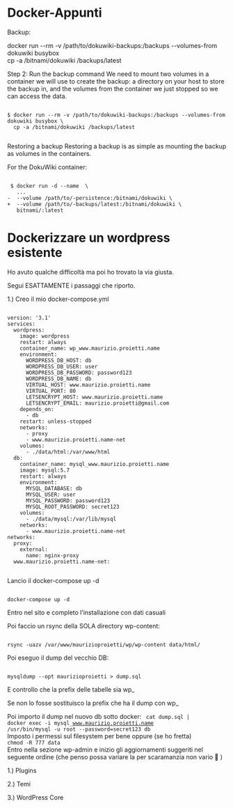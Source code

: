 # Docker-Appunti

Backup:

  docker run --rm -v /path/to/dokuwiki-backups:/backups --volumes-from dokuwiki busybox \
    cp -a /bitnami/dokuwiki /backups/latest


Step 2: Run the backup command
We need to mount two volumes in a container we will use to create the backup: a directory on your host to store the backup in, and the volumes from the container we just stopped so we can access the data.

<code>
$ docker run --rm -v /path/to/dokuwiki-backups:/backups --volumes-from dokuwiki busybox \
  cp -a /bitnami/dokuwiki /backups/latest

</code>

Restoring a backup
Restoring a backup is as simple as mounting the backup as volumes in the containers.

For the DokuWiki container:

<code>
 $ docker run -d --name  \
   ...
-  --volume /path/to/-persistence:/bitnami/dokuwiki \
+  --volume /path/to/-backups/latest:/bitnami/dokuwiki \
   bitnami/:latest
</code>




# Dockerizzare un wordpress esistente

Ho avuto qualche difficoltà ma poi ho trovato la via giusta.

Segui ESATTAMENTE i passaggi che riporto.

1.) Creo il mio docker-compose.yml

<code>
version: '3.1'
services:
  wordpress:
    image: wordpress
    restart: always
    container_name: wp_www.maurizio.proietti.name
    environment:
      WORDPRESS_DB_HOST: db
      WORDPRESS_DB_USER: user
      WORDPRESS_DB_PASSWORD: password123
      WORDPRESS_DB_NAME: db
      VIRTUAL_HOST: www.maurizio.proietti.name
      VIRTUAL_PORT: 80
      LETSENCRYPT_HOST: www.maurizio.proietti.name
      LETSENCRYPT_EMAIL: maurizio.proietti@gmail.com
    depends_on:
      - db
    restart: unless-stopped
    networks:
      - proxy
      - www.maurizio.proietti.name-net
    volumes:
      - ./data/html:/var/www/html
  db:
    container_name: mysql_www.maurizio.proietti.name
    image: mysql:5.7
    restart: always
    environment:
      MYSQL_DATABASE: db
      MYSQL_USER: user
      MYSQL_PASSWORD: password123
      MYSQL_ROOT_PASSWORD: secret123
    volumes:
      - ./data/mysql:/var/lib/mysql
    networks:
      - www.maurizio.proietti.name-net
networks:
  proxy:
    external:
      name: nginx-proxy
  www.maurizio.proietti.name-net:

</code>

Lancio il docker-compose up -d

<code>
docker-compose up -d
</code>

Entro nel sito e completo l’installazione con dati casuali

Poi faccio un rsync della SOLA directory wp-content:

<code>
rsync -uazv /var/www/maurizioproietti/wp/wp-content data/html/
</code>  

Poi eseguo il dump del vecchio DB:

<code>
mysqldump --opt maurizioproietti > dump.sql
</code>  

E controllo che la prefix delle tabelle sia wp_

Se non lo fosse sostituisco la prefix che ha il dump con wp_

Poi importo il dump nel nuovo db sotto docker:
<code>
cat dump.sql | docker exec -i mysql_www.maurizio.proietti.name /usr/bin/mysql -u root --password=secret123 db
</code>  
Imposto i permessi sul filesystem per bene oppure (se ho fretta)
<code>
chmod -R 777 data
</code>  
Entro nella sezione wp-admin e inizio gli aggiornamenti suggeriti nel seguente ordine (che penso possa variare la per scaramanzia non vario 🙂 )

1.) Plugins

2.) Temi

3.) WordPress Core
